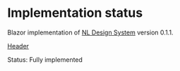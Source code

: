 # Implementation status
Blazor implementation of [NL Design System](https://nl-design-system.gitlab.io/nl-design-system/index.html) version 0.1.1. 

[Header](https://nl-design-system.gitlab.io/nl-design-system/componenten/header/index.html)

Status: Fully implemented